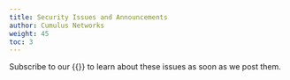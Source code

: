 ```yaml
---
title: Security Issues and Announcements
author: Cumulus Networks
weight: 45
toc: 3
---
```


Subscribe to our {{<exlink url="https://lists.cumulusnetworks.com/listinfo/cumulus-security-announce" text="security announcements mailing list">}} to learn about these issues as soon as we post them.
